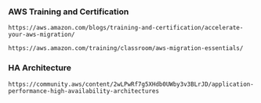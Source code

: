 ### AWS Training and Certification
```
https://aws.amazon.com/blogs/training-and-certification/accelerate-your-aws-migration/
```
```
https://aws.amazon.com/training/classroom/aws-migration-essentials/
```
### HA Architecture
```
https://community.aws/content/2wLPwRf7g5XHdb0UWby3v3BLrJD/application-performance-high-availability-architectures
```
